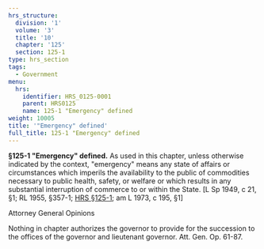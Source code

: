 ```yaml
---
hrs_structure:
  division: '1'
  volume: '3'
  title: '10'
  chapter: '125'
  section: 125-1
type: hrs_section
tags:
  - Government
menu:
  hrs:
    identifier: HRS_0125-0001
    parent: HRS0125
    name: 125-1 "Emergency" defined
weight: 10005
title: '"Emergency" defined'
full_title: 125-1 "Emergency" defined
---
```

**§125-1 "Emergency" defined.** As used in this chapter, unless otherwise indicated by the context, "emergency" means any state of affairs or circumstances which imperils the availability to the public of commodities necessary to public health, safety, or welfare or which results in any substantial interruption of commerce to or within the State. [L Sp 1949, c 21, §1; RL 1955, §357-1; [HRS §125-1](/title-10/chapter-125/section-125-1/); am L 1973, c 195, §1]

Attorney General Opinions

Nothing in chapter authorizes the governor to provide for the succession to the offices of the governor and lieutenant governor. Att. Gen. Op. 61-87.